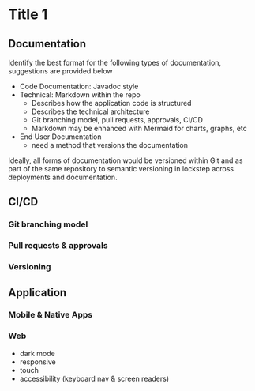 # Title 1

## Documentation
Identify the best format for the following types of documentation, suggestions are provided below
- Code Documentation: Javadoc style
- Technical: Markdown within the repo
  - Describes how the application code is structured
  - Describes the technical architecture
  - Git branching model, pull requests, approvals, CI/CD
  - Markdown may be enhanced with Mermaid for charts, graphs, etc
- End User Documentation
  - need a method that versions the documentation

Ideally, all forms of documentation would be versioned within Git and as part of the same repository to semantic versioning in lockstep across deployments and documentation.

## CI/CD
### Git branching model
### Pull requests & approvals
### Versioning

## Application
### Mobile & Native Apps
### Web
  - dark mode
  - responsive
  - touch
  - accessibility (keyboard nav & screen readers)



